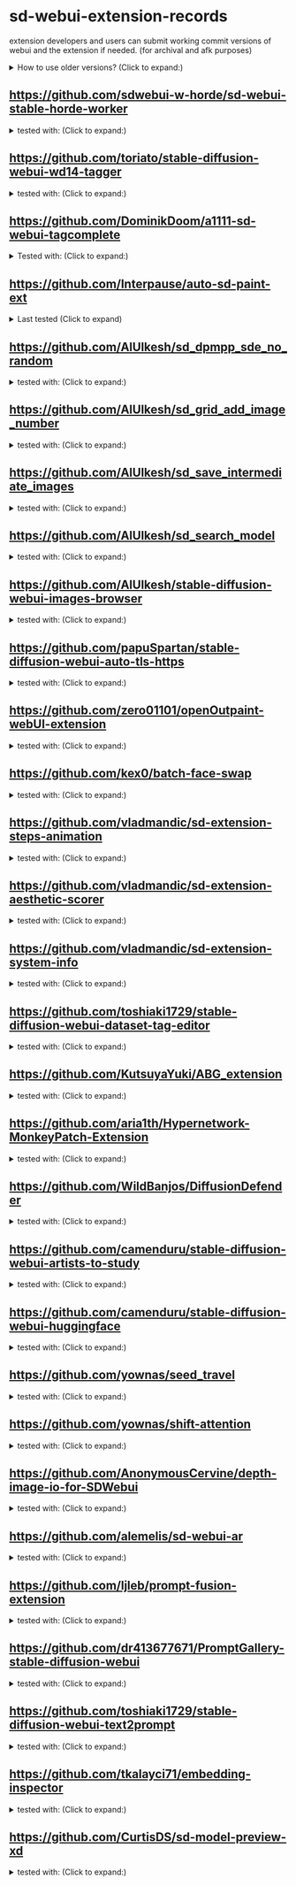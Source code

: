 # sd-webui-extension-records
extension developers and users can submit working commit versions of webui and the extension if needed. (for archival and afk purposes)

<details><summary>How to use older versions? (Click to expand:)</summary>
You can git clone a fresh webui and then switch to older commit version.

eg: `git checkout 9cfd10cdefc7b2966b8e42fbb0e05735967cf87b`

Do the same thing for the extension.
</details>

## https://github.com/sdwebui-w-horde/sd-webui-stable-horde-worker
<details>
<summary>tested with: (Click to expand:)</summary>

- [commit version for webui](https://github.com/AUTOMATIC1111/stable-diffusion-webui/commit/9cfd10cdefc7b2966b8e42fbb0e05735967cf87b) 
- [commit version for extension](https://github.com/sdwebui-w-horde/sd-webui-stable-horde-worker/commit/6184f96dd99d03cc8b3f8c4c133e08ae07ce074f)
</details>

## https://github.com/toriato/stable-diffusion-webui-wd14-tagger
<details>
<summary>tested with: (Click to expand:)</summary>

- [WebUI `9cfd10cdefc7b2966b8e42fbb0e05735967cf87b`](https://github.com/AUTOMATIC1111/stable-diffusion-webui/commit/e33cace2c2074ef342d027c1f31ffc4b3c3e877e)
- [Extension `3b8f68acc6cd7426257bae5ea32dcff0653f44c3`](https://github.com/toriato/stable-diffusion-webui-wd14-tagger/commit/3b8f68acc6cd7426257bae5ea32dcff0653f44c3)
</details>

## https://github.com/DominikDoom/a1111-sd-webui-tagcomplete
<details>
<summary>Tested with: (Click to expand:)</summary>

- [Webui `e33cace2c2074ef342d027c1f31ffc4b3c3e877e`](https://github.com/AUTOMATIC1111/stable-diffusion-webui/commit/e33cace2c2074ef342d027c1f31ffc4b3c3e877e) 
- [Extension `fb27ac9187ffa0300d13d3531b9c997f6bfbab93`](https://github.com/DominikDoom/a1111-sd-webui-tagcomplete/commit/fb27ac9187ffa0300d13d3531b9c997f6bfbab93)
</details>

## https://github.com/Interpause/auto-sd-paint-ext
<details>
<summary>Last tested (Click to expand)</summary>

- WebUI: [AUTOMATIC1111/stable-diffusion-webui@`c81b52f`](https://github.com/AUTOMATIC1111/stable-diffusion-webui/commit/c81b52ffbd6252842b3473a7aa8eb7ffc88ee7d1)
- Extension: [Interpause/auto-sd-paint-ext@`000363c`](https://github.com/Interpause/auto-sd-paint-ext/commit/000363cfceaa7e651d65df8f6cb6a7b0dd0d0403)
</details>

## https://github.com/AlUlkesh/sd_dpmpp_sde_no_random
<details>
<summary>tested with: (Click to expand:)</summary>

 <details>
 <summary>older versions</summary>
 
- WebUI: https://github.com/AUTOMATIC1111/stable-diffusion-webui/commit/6c7a50d783c4e406d8597f9cf354bb8128026f6c
- Extension: https://github.com/AlUlkesh/sd_dpmpp_sde_no_random/commit/4185896e511cc24c92a319341c491dc50bdf435a
 </details>

- WebUI: https://github.com/AUTOMATIC1111/stable-diffusion-webui/commit/ea9bd9fc7409109adcd61b897abc2c8881161256
- Extension: https://github.com/AlUlkesh/sd_dpmpp_sde_no_random/commit/f38f0c628ff04ea18b3a8ccfcc68a5d422422e0a
</details>

## https://github.com/AlUlkesh/sd_grid_add_image_number
<details>
<summary>tested with: (Click to expand:)</summary>

 <details>
 <summary>older versions</summary>
 
- WebUI: https://github.com/AUTOMATIC1111/stable-diffusion-webui/commit/6c7a50d783c4e406d8597f9cf354bb8128026f6c
- Extension: https://github.com/AlUlkesh/sd_grid_add_image_number/commit/7356c57ce931dc2521fa56718ab8804127c55dd7
 </details>

- WebUI: https://github.com/AUTOMATIC1111/stable-diffusion-webui/commit/ea9bd9fc7409109adcd61b897abc2c8881161256
- Extension: https://github.com/AlUlkesh/sd_grid_add_image_number/commit/7356c57ce931dc2521fa56718ab8804127c55dd7
</details>

## https://github.com/AlUlkesh/sd_save_intermediate_images
<details>
<summary>tested with: (Click to expand:)</summary>

 <details>
 <summary>older versions</summary>
 
- WebUI: https://github.com/AUTOMATIC1111/stable-diffusion-webui/commit/6c7a50d783c4e406d8597f9cf354bb8128026f6c
- Extension: https://github.com/AlUlkesh/sd_save_intermediate_images/commit/0faf746f9eaa6653d2c59150cb97531411f9828a
 </details>

 - WebUI: https://github.com/AUTOMATIC1111/stable-diffusion-webui/commit/ea9bd9fc7409109adcd61b897abc2c8881161256
- Extension: https://github.com/AlUlkesh/sd_save_intermediate_images/commit/929fa07a558cb92c5e84e58ac14648f8e8e972d8
</details>

## https://github.com/AlUlkesh/sd_search_model
<details>
<summary>tested with: (Click to expand:)</summary>

 <details>
 <summary>older versions</summary>
 
- WebUI: https://github.com/AUTOMATIC1111/stable-diffusion-webui/commit/6c7a50d783c4e406d8597f9cf354bb8128026f6c
- Extension: https://github.com/AlUlkesh/sd_search_model/commit/65e9b42571ffa28f3a3444a45cab30ea14a3ccac
 </details>
 
- WebUI: https://github.com/AUTOMATIC1111/stable-diffusion-webui/commit/ea9bd9fc7409109adcd61b897abc2c8881161256
- Extension: https://github.com/AlUlkesh/sd_search_model/commit/07258419b9752070bb798380e61d55d837206097
</details>

</details>

## https://github.com/AlUlkesh/stable-diffusion-webui-images-browser
<details>
<summary>tested with: (Click to expand:)</summary>

- WebUI: https://github.com/AUTOMATIC1111/stable-diffusion-webui/commit/ea9bd9fc7409109adcd61b897abc2c8881161256
- Extension: https://github.com/AlUlkesh/stable-diffusion-webui-images-browser/commit/962c67a773db2ad0d022c7cf467fa7d6e2ee326b
</details>

## https://github.com/papuSpartan/stable-diffusion-webui-auto-tls-https
<details>
<summary>tested with: (Click to expand:)</summary>

- WebUI: [`e33cace2c2074ef342d027c1f31ffc4b3c3e877e`](https://github.com/AUTOMATIC1111/stable-diffusion-webui/commit/e33cace2c2074ef342d027c1f31ffc4b3c3e877e)
- Extension: [`151b795023a1d851016e498d9792d461692b3b57`](https://github.com/papuSpartan/stable-diffusion-webui-auto-tls-https/commit/151b795023a1d851016e498d9792d461692b3b57)
</details>

## https://github.com/zero01101/openOutpaint-webUI-extension
<details>
<summary>tested with: (Click to expand:)</summary>

- Example Rollback to Legacy HRfix
  - **_Requires `--lock-oo-submodule` commandline flag to prevent auto-updating_**
  - WebUI: [`fd4461d44c7256d56889f5b5ed9fb660a859172f`](https://github.com/AUTOMATIC1111/stable-diffusion-webui/commit/fd4461d44c7256d56889f5b5ed9fb660a859172f)
  - Extension: [`1ae78c6bb3126352fb0f7f6f07bbe1b372d6c227`](https://github.com/zero01101/openOutpaint-webUI-extension/commit/1ae78c6bb3126352fb0f7f6f07bbe1b372d6c227)
  - Submodule (`./app`): [`304da0ec9ea13f903f587dbf74370864b3d3a68e`](https://github.com/zero01101/openOutpaint/commit/304da0ec9ea13f903f587dbf74370864b3d3a68e)
- Current
  - WebUI: [`48a15821de768fea76e66f26df83df3fddf18f4b`](https://github.com/AUTOMATIC1111/stable-diffusion-webui/commit/48a15821de768fea76e66f26df83df3fddf18f4b)
  - Extension: [`1ae78c6bb3126352fb0f7f6f07bbe1b372d6c227`](https://github.com/zero01101/openOutpaint-webUI-extension/commit/1ae78c6bb3126352fb0f7f6f07bbe1b372d6c227)
  - Submodule (`./app`): [`bd5581fdbf3a7dbe1637ece4684a0fb18129aacd`](https://github.com/zero01101/openOutpaint/commit/bd5581fdbf3a7dbe1637ece4684a0fb18129aacd)
  </details>

## https://github.com/kex0/batch-face-swap
<details>
<summary>tested with: (Click to expand:)</summary>

- WebUI: [`7a14c8ab45da8a681792a6331d48a88dd684a0a9`](https://github.com/AUTOMATIC1111/stable-diffusion-webui/commit/7a14c8ab45da8a681792a6331d48a88dd684a0a9)
- Extension: [`1accdc7c4ff4627338a1d5f5be81c096bfb7852d`](https://github.com/kex0/batch-face-swap/commit/1accdc7c4ff4627338a1d5f5be81c096bfb7852d)
</details>

## https://github.com/vladmandic/sd-extension-steps-animation
<details>
<summary>tested with: (Click to expand:)</summary>

- WebUI: [`424cefe11878c9c7d2663381441e7efe62532180`](https://github.com/AUTOMATIC1111/stable-diffusion-webui/commit/424cefe11878c9c7d2663381441e7efe62532180)
- Extension: [`f20b6dd2435968ac1886d8d7111edff8e3229b6b`](https://github.com/vladmandic/sd-extension-steps-animation/commit/f20b6dd2435968ac1886d8d7111edff8e3229b6b)
</details>

## https://github.com/vladmandic/sd-extension-aesthetic-scorer
<details>
<summary>tested with: (Click to expand:)</summary>

- WebUI: [`424cefe11878c9c7d2663381441e7efe62532180`](https://github.com/AUTOMATIC1111/stable-diffusion-webui/commit/424cefe11878c9c7d2663381441e7efe62532180)
- Extension: [`8c2fcc4d492a3e62cd3c500aafe323dec48c1e4f`](https://github.com/vladmandic/sd-extension-aesthetic-scorer/commit/8c2fcc4d492a3e62cd3c500aafe323dec48c1e4f)
</details>

## https://github.com/vladmandic/sd-extension-system-info
<details>
<summary>tested with: (Click to expand:)</summary>

- WebUI: [`424cefe11878c9c7d2663381441e7efe62532180`](https://github.com/AUTOMATIC1111/stable-diffusion-webui/commit/424cefe11878c9c7d2663381441e7efe62532180)
- Extension: [`0220134e57aaf1facceaaf0fa01afe19c92bf1b6`](https://github.com/vladmandic/sd-extension-system-info/commit/0220134e57aaf1facceaaf0fa01afe19c92bf1b6)
</details>

## https://github.com/toshiaki1729/stable-diffusion-webui-dataset-tag-editor
<details>
<summary>tested with: (Click to expand:)</summary>

- WebUI: [`0cc0ee1bcb4c24a8c9715f66cede06601bfc00c8`](https://github.com/AUTOMATIC1111/stable-diffusion-webui/commit/0cc0ee1bcb4c24a8c9715f66cede06601bfc00c8)
- Extension: [`2406fc8139d4fb727c50ab55af180b530f0e3858`](https://github.com/toshiaki1729/stable-diffusion-webui-dataset-tag-editor/commit/2406fc8139d4fb727c50ab55af180b530f0e3858)
</details>

## https://github.com/KutsuyaYuki/ABG_extension
<details>
<summary>tested with: (Click to expand:)</summary>
Note: Most Recent at bottom
  
WebUI | Extension
--- | ---
 [`c98cb0f8ecc904666f47684e238dd022039ca16f`](https://github.com/AUTOMATIC1111/stable-diffusion-webui/commit/c98cb0f8ecc904666f47684e238dd022039ca16f) | [`1426fde1794dc134021a19237a5c55baa77e03bc`](https://github.com/KutsuyaYuki/ABG_extension/commit/1426fde1794dc134021a19237a5c55baa77e03bc)
 [`22bcc7be428c94e9408f589966c2040187245d81`](https://github.com/AUTOMATIC1111/stable-diffusion-webui/commit/22bcc7be428c94e9408f589966c2040187245d81) | [`01cd0ff0d0a485c666d957ad967ef31a2c1f22df`](https://github.com/KutsuyaYuki/ABG_extension/commit/01cd0ff0d0a485c666d957ad967ef31a2c1f22df)

</details>

## https://github.com/aria1th/Hypernetwork-MonkeyPatch-Extension
<details>
<summary>tested with: (Click to expand:)</summary>

- WebUI: [`cbfb4632585415dc914aff8c44869d792fd64c24`](https://github.com/AUTOMATIC1111/stable-diffusion-webui/commit/cbfb4632585415dc914aff8c44869d792fd64c24)
- Extension: [`710e02af7970b7830b6ae7073cf9e1d6f8998782`](https://github.com/aria1th/Hypernetwork-MonkeyPatch-Extension/commit/710e02af7970b7830b6ae7073cf9e1d6f8998782)
</details>

## https://github.com/WildBanjos/DiffusionDefender
<details>
<summary>tested with: (Click to expand:)</summary>

- WebUI: [`078e16e4d33ccbd40ff3ecfbb57ffd33a2a16c47`](https://github.com/AUTOMATIC1111/stable-diffusion-webui/commit/078e16e4d33ccbd40ff3ecfbb57ffd33a2a16c47)
- Earliest Tested WebUI: [`685f9631b56ff8bd43bce24ff5ce0f9a0e9af490`](https://github.com/AUTOMATIC1111/stable-diffusion-webui/commit/685f9631b56ff8bd43bce24ff5ce0f9a0e9af490)
- Extension: [`665d3bd525189183ce1aa54cb53e81cdd4b859dd`](https://github.com/WildBanjos/DiffusionDefender/commit/665d3bd525189183ce1aa54cb53e81cdd4b859dd)
</details>

## https://github.com/camenduru/stable-diffusion-webui-artists-to-study
<details>
<summary>tested with: (Click to expand:)</summary>

- WebUI: [`4af3ca5393151d61363c30eef4965e694eeac15e`](https://github.com/AUTOMATIC1111/stable-diffusion-webui/commit/4af3ca5393151d61363c30eef4965e694eeac15e)
- Extension: [`7a44bb12958a518433e5e2e8218b347c3802ac3f`](https://github.com/camenduru/stable-diffusion-webui-artists-to-study/commit/7a44bb12958a518433e5e2e8218b347c3802ac3f)
</details>

## https://github.com/camenduru/stable-diffusion-webui-huggingface
<details>
<summary>tested with: (Click to expand:)</summary>

- WebUI: [`4af3ca5393151d61363c30eef4965e694eeac15e`](https://github.com/AUTOMATIC1111/stable-diffusion-webui/commit/4af3ca5393151d61363c30eef4965e694eeac15e)
- Extension: [`3d16082308d1606b41170d2e87af184a7eda5ecc`](https://github.com/camenduru/stable-diffusion-webui-huggingface/commit/3d16082308d1606b41170d2e87af184a7eda5ecc)
</details>

## https://github.com/yownas/seed_travel
<details>
<summary>tested with: (Click to expand:)</summary>

- WebUI: [`2c1bb46c7ad5b4536f6587d327a03f0ff7811c5d`](https://github.com/AUTOMATIC1111/stable-diffusion-webui/commit/2c1bb46c7ad5b4536f6587d327a03f0ff7811c5d)
- Extension: [`beef29d887866c46c7dd8203496b6a8abc3cc2ae`](https://github.com/yownas/seed_travel/commit/beef29d887866c46c7dd8203496b6a8abc3cc2ae)
</details>

## https://github.com/yownas/shift-attention
<details>
<summary>tested with: (Click to expand:)</summary>

- WebUI: [`2c1bb46c7ad5b4536f6587d327a03f0ff7811c5d`](https://github.com/AUTOMATIC1111/stable-diffusion-webui/commit/2c1bb46c7ad5b4536f6587d327a03f0ff7811c5d)
- Extension: [`e0ee6eafbc792d155880b8897d55a06ad0870112`](https://github.com/yownas/shift-attention/commit/e0ee6eafbc792d155880b8897d55a06ad0870112)
</details>

## https://github.com/AnonymousCervine/depth-image-io-for-SDWebui
<details>
<summary>tested with: (Click to expand:)</summary>

- WebUI: [`226d840e84c5f306350b0681945989b86760e616`](https://github.com/AUTOMATIC1111/stable-diffusion-webui/commit/226d840e84c5f306350b0681945989b86760e616)
- Extension: [`eb22863da52f3cd10d28087b43870f1419178d4c`](https://github.com/AnonymousCervine/depth-image-io-for-SDWebui/commit/eb22863da52f3cd10d28087b43870f1419178d4c)
</details>

## https://github.com/alemelis/sd-webui-ar
<details>
<summary>tested with: (Click to expand:)</summary>

- WebUI: [`ea9bd9fc7409109adcd61b897abc2c8881161256`](https://github.com/AUTOMATIC1111/stable-diffusion-webui/commit/ea9bd9fc7409109adcd61b897abc2c8881161256)
- Extension: [`a580c34aa7764f9ffb88bc64d4de92a67f3364d8`](https://github.com/alemelis/sd-webui-ar/commit/a580c34aa7764f9ffb88bc64d4de92a67f3364d8)
</details>

## https://github.com/ljleb/prompt-fusion-extension
<details>
<summary>tested with: (Click to expand:)</summary>

- WebUI:
  - [`v1.0.0-pre`](https://github.com/AUTOMATIC1111/stable-diffusion-webui/tree/v1.0.0-pre)
  - [`ea9bd9fc7409109adcd61b897abc2c8881161256`](https://github.com/AUTOMATIC1111/stable-diffusion-webui/commit/ea9bd9fc7409109adcd61b897abc2c8881161256)
- Extension: [`fb4c72220b119808ae5021f1aaae017faa47c1c9`](https://github.com/ljleb/prompt-fusion-extension/commit/fb4c72220b119808ae5021f1aaae017faa47c1c9)
</details>


## https://github.com/dr413677671/PromptGallery-stable-diffusion-webui
<details>
<summary>tested with: (Click to expand:)</summary>

- WebUI:
  - [`ea9bd9fc7409109adcd61b897abc2c8881161256`](https://github.com/AUTOMATIC1111/stable-diffusion-webui/commit/ea9bd9fc7409109adcd61b897abc2c8881161256)
  - [`4af3ca5393151d61363c30eef4965e694eeac15e`](https://github.com/AUTOMATIC1111/stable-diffusion-webui/commit/4af3ca5393151d61363c30eef4965e694eeac15e)
- Extension: [`f2375cfa241ca2bb473e6422a90c7262cca1eb0e`](https://github.com/dr413677671/PromptGallery-stable-diffusion-webui/commit/f2375cfa241ca2bb473e6422a90c7262cca1eb0e)
</details>

## https://github.com/toshiaki1729/stable-diffusion-webui-text2prompt
<details>
<summary>tested with: (Click to expand:)</summary>

- WebUI: [`ea9bd9fc7409109adcd61b897abc2c8881161256`](https://github.com/AUTOMATIC1111/stable-diffusion-webui/commit/ea9bd9fc7409109adcd61b897abc2c8881161256)
- Extension: [`f45016a4d152b5b2528c0ee179545ac820c3b0e7`](https://github.com/toshiaki1729/stable-diffusion-webui-text2prompt/commit/f45016a4d152b5b2528c0ee179545ac820c3b0e7)
</details>

## https://github.com/tkalayci71/embedding-inspector
<details>
<summary>tested with: (Click to expand:)</summary>

- [WebUI `3715ece0adce7bf7c5e9c5ab3710b2fdc3848f39`](https://github.com/AUTOMATIC1111/stable-diffusion-webui/commit/3715ece0adce7bf7c5e9c5ab3710b2fdc3848f39)
- [Extension `5489015b73160c2a7083a8403c1be7adae797bc2`](https://github.com/tkalayci71/embedding-inspector/commit/5489015b73160c2a7083a8403c1be7adae797bc2)
</details>

## https://github.com/CurtisDS/sd-model-preview-xd
<details>
<summary>tested with: (Click to expand:)</summary>

- [WebUI `0cc0ee1bcb4c24a8c9715f66cede06601bfc00c8`](https://github.com/AUTOMATIC1111/stable-diffusion-webui/commit/0cc0ee1bcb4c24a8c9715f66cede06601bfc00c8)
- [Extension `cc4dc9460c4178956dc21b51eebc22f899586f83`](https://github.com/CurtisDS/sd-model-preview-xd/commit/cc4dc9460c4178956dc21b51eebc22f899586f83)
</details>
